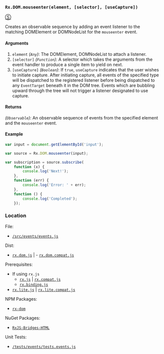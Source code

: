 ### `Rx.DOM.mouseenter(element, [selector], [useCapture])`
[&#x24C8;](https://github.com/Reactive-Extensions/RxJS-DOM/blob/master/src/events/events.js "View in source")

Creates an observable sequence by adding an event listener to the matching DOMElement or DOMNodeList for the `mouseenter` event.

#### Arguments
1. `element` *(`Any`)*: The DOMElement, DOMNodeList to attach a listener.
2. `[selector]` *(`Function`)*: A selector which takes the arguments from the event handler to produce a single item to yield on next.
3. `[useCapture]` *(`Boolean`)*: If `true`, `useCapture` indicates that the user wishes to initiate capture. After initiating capture, all events of the specified type will be dispatched to the registered listener before being dispatched to any `EventTarget` beneath it in the DOM tree. Events which are bubbling upward through the tree will not trigger a listener designated to use capture.

#### Returns
*(`Observable`)*: An observable sequence of events from the specified element and the `mouseenter` event.

#### Example

```js
var input = document.getElementById('input');

var source = Rx.DOM.mouseenter(input);

var subscription = source.subscribe(
    function (x) {
        console.log('Next!');
    },
    function (err) {
        console.log('Error: ' + err);
    },
    function () {
        console.log('Completed');
    });
```

### Location

File:
- [`/src/events/events.js`](https://github.com/Reactive-Extensions/RxJS-DOM/blob/master/src/events/events.js)

Dist:
- [`rx.dom.js`](https://github.com/Reactive-Extensions/RxJS-DOM/blob/master/dist/rx.dom.js) | - [`rx.dom.compat.js`](https://github.com/Reactive-Extensions/RxJS-DOM/blob/master/dist/rx.dom.compat.js)

Prerequisites:
- If using `rx.js`
  - [`rx.js`](https://github.com/Reactive-Extensions/RxJS/blob/master/dist/rx.js) | [`rx.compat.js`](https://github.com/Reactive-Extensions/RxJS/blob/master/dist/rx.compat.js)
  - [`rx.binding.js`](https://github.com/Reactive-Extensions/RxJS/blob/master/dist/rx.binding.js)
- [`rx.lite.js`](https://github.com/Reactive-Extensions/RxJS/blob/master/rx.lite.js) | [`rx.lite.compat.js`](https://github.com/Reactive-Extensions/RxJS/blob/master/rx.lite.compat.js)

NPM Packages:
- [`rx-dom`](https://preview.npmjs.com/package/rx-dom)

NuGet Packages:
- [`RxJS-Bridges-HTML`](http://www.nuget.org/packages/RxJS-Bridges-HTML/)

Unit Tests:
- [`/tests/events/tests.events.js`](https://github.com/Reactive-Extensions/RxJS-DOM/blob/master/tests/events/tests.events.js)
